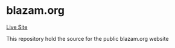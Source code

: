 # blazam.org

[Live Site](https://blazam.org) 

This repository hold the source for the public blazam.org website
